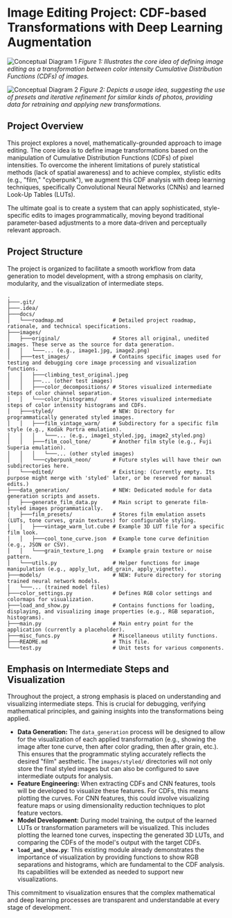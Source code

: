 # Image Editing Project: CDF-based Transformations with Deep Learning Augmentation

![Conceptual Diagram 1](https://github.com/user-attachments/assets/70683034-17da-4cb2-acfc-a16a546a428c)
*Figure 1: Illustrates the core idea of defining image editing as a transformation between color intensity Cumulative Distribution Functions (CDFs) of images.*

![Conceptual Diagram 2](https://github.com/user-attachments/assets/6541fb73-f3a1-422f-ab81-ee305ef51a6f)
*Figure 2: Depicts a usage idea, suggesting the use of presets and iterative refinement for similar kinds of photos, providing data for retraining and applying new transformations.*

## Project Overview

This project explores a novel, mathematically-grounded approach to image editing. The core idea is to define image transformations based on the manipulation of Cumulative Distribution Functions (CDFs) of pixel intensities. To overcome the inherent limitations of purely statistical methods (lack of spatial awareness) and to achieve complex, stylistic edits (e.g., "film," "cyberpunk"), we augment this CDF analysis with deep learning techniques, specifically Convolutional Neural Networks (CNNs) and learned Look-Up Tables (LUTs).

The ultimate goal is to create a system that can apply sophisticated, style-specific edits to images programmatically, moving beyond traditional parameter-based adjustments to a more data-driven and perceptually relevant approach.

## Project Structure

The project is organized to facilitate a smooth workflow from data generation to model development, with a strong emphasis on clarity, modularity, and the visualization of intermediate steps.

```
.
├───.git/
├───.idea/
├───docs/
│   └───roadmap.md                # Detailed project roadmap, rationale, and technical specifications.
├───images/
│   ├───original/                 # Stores all original, unedited images. These serve as the source for data generation.
│   │   └───... (e.g., image1.jpg, image2.png)
│   ├───test_images/              # Contains specific images used for testing and debugging core image processing and visualization functions.
│   │   ├───climbing_test_original.jpeg
│   │   ├──... (other test images)
│   │   ├───color_decompositions/ # Stores visualized intermediate steps of color channel separation.
│   │   └───color_histograms/     # Stores visualized intermediate steps of color intensity histograms and CDFs.
│   ├───styled/                   # NEW: Directory for programmatically generated styled images.
│   │   ├───film_vintage_warm/    # Subdirectory for a specific film style (e.g., Kodak Portra emulation).
│   │   │   └───... (e.g., image1_styled.jpg, image2_styled.png)
│   │   ├───film_cool_tone/       # Another film style (e.g., Fuji Superia emulation).
│   │   │   └───... (other styled images)
│   │   └───cyberpunk_neon/       # Future styles will have their own subdirectories here.
│   └───edited/                   # Existing: (Currently empty. Its purpose might merge with 'styled' later, or be reserved for manual edits.)
├───data_generation/              # NEW: Dedicated module for data generation scripts and assets.
│   ├───generate_film_data.py     # Main script to generate film-styled images programmatically.
│   ├───film_presets/             # Stores film emulation assets (LUTs, tone curves, grain textures) for configurable styling.
│   │   ├───vintage_warm_lut.cube # Example 3D LUT file for a specific film look.
│   │   ├───cool_tone_curve.json  # Example tone curve definition (e.g., JSON or CSV).
│   │   └───grain_texture_1.png   # Example grain texture or noise pattern.
│   └───utils.py                  # Helper functions for image manipulation (e.g., apply_lut, add_grain, apply_vignette).
├───models/                       # NEW: Future directory for storing trained neural network models.
│   └───... (trained model files)
├───color_settings.py             # Defines RGB color settings and colormaps for visualization.
├───load_and_show.py              # Contains functions for loading, displaying, and visualizing image properties (e.g., RGB separation, histograms).
├───main.py                       # Main entry point for the application (currently a placeholder).
├───misc_funcs.py                 # Miscellaneous utility functions.
├───README.md                     # This file.
└───test.py                       # Unit tests for various components.
```

## Emphasis on Intermediate Steps and Visualization

Throughout the project, a strong emphasis is placed on understanding and visualizing intermediate steps. This is crucial for debugging, verifying mathematical principles, and gaining insights into the transformations being applied.

*   **Data Generation:** The `data_generation` process will be designed to allow for the visualization of each applied transformation (e.g., showing the image after tone curve, then after color grading, then after grain, etc.). This ensures that the programmatic styling accurately reflects the desired "film" aesthetic. The `images/styled/` directories will not only store the final styled images but can also be configured to save intermediate outputs for analysis.
*   **Feature Engineering:** When extracting CDFs and CNN features, tools will be developed to visualize these features. For CDFs, this means plotting the curves. For CNN features, this could involve visualizing feature maps or using dimensionality reduction techniques to plot feature vectors.
*   **Model Development:** During model training, the output of the learned LUTs or transformation parameters will be visualized. This includes plotting the learned tone curves, inspecting the generated 3D LUTs, and comparing the CDFs of the model's output with the target CDFs.
*   **`load_and_show.py`**: This existing module already demonstrates the importance of visualization by providing functions to show RGB separations and histograms, which are fundamental to the CDF analysis. Its capabilities will be extended as needed to support new visualizations.

This commitment to visualization ensures that the complex mathematical and deep learning processes are transparent and understandable at every stage of development.